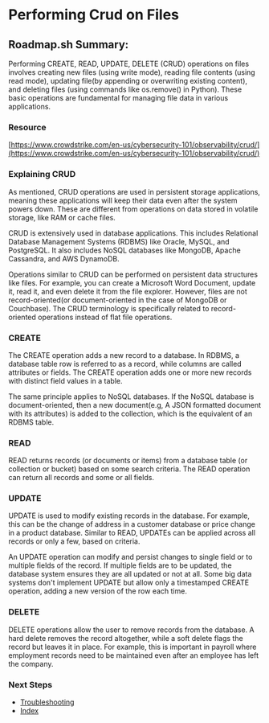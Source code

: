 # Performing Crud on Files

## Roadmap.sh Summary:
Performing CREATE, READ, UPDATE, DELETE (CRUD) operations on files involves creating new files (using write mode), reading file contents (using read mode), updating file(by appending or overwriting existing content), and deleting files (using commands like os.remove() in Python). These basic operations are fundamental for managing file data in various applications.

### Resource
[https://www.crowdstrike.com/en-us/cybersecurity-101/observability/crud/](https://www.crowdstrike.com/en-us/cybersecurity-101/observability/crud/)

### Explaining CRUD
As mentioned, CRUD operations are used in persistent storage applications, meaning these applications will keep their data even after the system powers down. These are different from operations on data stored in volatile storage, like RAM or cache files.

CRUD is extensively used in database applications. This includes Relational Database Management Systems (RDBMS) like Oracle, MySQL, and PostgreSQL. It also includes NoSQL databases like MongoDB, Apache Cassandra, and AWS DynamoDB.

Operations similar to CRUD can be performed on persistent data structures like files. For example, you can create a Microsoft Word Document, update it, read it, and even delete it from the file explorer. However, files are not record-oriented(or document-oriented in the case of MongoDB or Couchbase). The CRUD terminology is specifically related to record-oriented operations instead of flat file operations.

### CREATE
The CREATE operation adds a new record to a database. In RDBMS, a database table row is referred to as a record, while columns are called attributes or fields. The CREATE operation adds one or more new records with distinct field values in a table.

The same principle applies to NoSQL databases. If the NoSQL database is document-oriented, then a new document(e.g, A JSON formatted document with its attributes) is added to the collection, which is the equivalent of an RDBMS table. 

### READ
READ returns records (or documents or items) from a database table (or collection or bucket) based on some search criteria. The READ operation can return all records and some or all fields.

### UPDATE
UPDATE is used to modify existing records in the database. For example, this can be the change of address in a customer database or price change in a product database. Similar to READ, UPDATEs can be applied across all records or only a few, based on criteria.

An UPDATE operation can modify and persist changes to single field or to multiple fields of the record. If multiple fields are to be updated, the database system ensures they are all updated or not at all. Some big data systems don't implement UPDATE but allow only a timestamped CREATE operation, adding a new version of the row each time.

### DELETE
DELETE operations allow the user to remove records from the database. A hard delete removes the record altogether, while a soft delete flags the record but leaves it in place. For example, this is important in payroll where employment records need to be maintained even after an employee has left the company.

### Next Steps
- [Troubleshooting](https://github.com/Sisu-Sus/CyberSec-RoadMap/blob/main/Operating_Systems/Troubleshooting.md)
- [Index](https://github.com/Sisu-Sus/CyberSec-RoadMap/blob/main/index.md)
